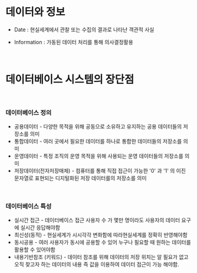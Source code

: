 # 데이터와 정보
 

* Date : 현실세계에서 관찰 또는 수집의 결과로 나타난 객관적 사실

* Information : 가동된 데이터 처리를 통해 의사결정활용

 </br>

# 데이터베이스 시스템의 장단점

  </br>
  
### 데이터베이스 정의
 

* 공용데이터 - 다양한 목적을 위해 공동으로 소유하고 유지하는 공용 데이터들의 저장소를 의미
* 통합데이터 - 여러 곳에서 필요한 데이터를 하나로 통합한 데이터들의 저장소를 의미
* 운영데이터 - 특정 조직의 운영 목적을 위해 사용되는 운영 데이터들의 저장소를 의미
* 저장데이터(전자저장매체) - 컴퓨터를 통해 직접 접근이 가능한 '0'  과 '1' 의 이진 문자열로 표현되는 디지털화된 저장 데이터를의 저장소를 의미

 
 </br>
 
### 데이터베이스 특성
 
* 실시간 접근 - 데이터베이스 접근 사용자 수 가 몇만 명이라도 사용자의 데이터 요구에 실시간 응답해야함
* 최신성(동적) -  현실세계가 시시각각 변화함에  따라현실세계를 정확히 반영해야함
* 동시공용 - 여러 사용자가 동시에 공용할 수 있어 누구나 필요할 때 원하는 데이터를 활용할 수 있어야함
* 내용기반참조 (키워드) - 데이터 참조를 위해 데이터의 저장 위치는 알 필요가 없고 오직 찾고자 하는 데이터의 내용 즉 값을 이용하여 데이터 접근이 가능 해야함.
